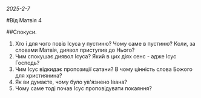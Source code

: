 _2025-2-7_

#Від Матвія 4

##Спокуси.
1. Хто і для чого повів Ісуса у пустиню? Чому саме в пустиню? Коли, за словами Матвія, диявол приступив до Нього?
2. Чим спокушає диявол Ісуса? Який в цих діях сенс - адже Ісус Господь?
3. Чим Ісус відкидає пропозиції сатани? В чому цінність слова Божого для християнина?
4. Як ви думаєте, чому було ув'язнено Івана?
5. Чому саме тоді почав Ісус проповідувати покаяння?

